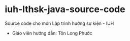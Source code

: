 # iuh-lthsk-java-source-code
Source code cho môn Lập trình hướng sự kiện - IUH

- Giáo viên hướng dẫn: Tôn Long Phước
